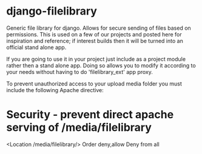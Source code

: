 django-filelibrary
==================

Generic file library for django. Allows for secure sending of files based on permissions. This is used on a few of our
projects and posted here for inspiration and reference; if interest builds then it will be turned into an official 
stand alone app. 

If you are going to use it in your project just include as a project module rather then a stand alone app. Doing so 
allows you to modify it according to your needs without having to do 'filelibrary_ext' app proxy. 

To prevent unauthorized access to your upload media folder you must include the following Apache directive:

   # Security - prevent direct apache serving of /media/filelibrary
   <Location /media/filelibrary/>
      Order deny,allow
      Deny from all
   </Location>